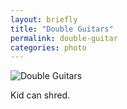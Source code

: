 ```yaml
---
layout: briefly
title: "Double Guitars"  
permalink: double-guitar
categories: photo
---
```


![Double Guitars](http://jonkit.ca/cdn/double-guitars.jpeg)

Kid can shred.
